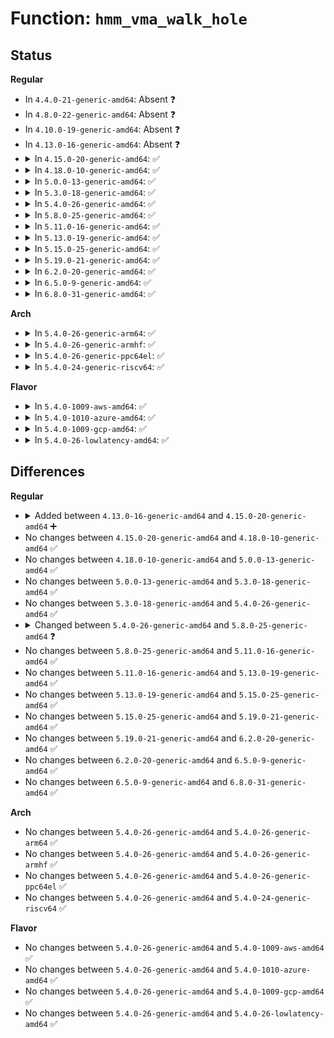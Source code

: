 # Function: <code>hmm_vma_walk_hole</code>

## Status
<b>Regular</b>
<ul>
<li>
In <code>4.4.0-21-generic-amd64</code>: Absent ❓
</li>
<li>
In <code>4.8.0-22-generic-amd64</code>: Absent ❓
</li>
<li>
In <code>4.10.0-19-generic-amd64</code>: Absent ❓
</li>
<li>
In <code>4.13.0-16-generic-amd64</code>: Absent ❓
</li>
<li>
<details>
<summary>In <code>4.15.0-20-generic-amd64</code>: ✅</summary>

```c
int hmm_vma_walk_hole(long unsigned int addr, long unsigned int end, struct mm_walk * walk)
```

```json
{
  "name": "hmm_vma_walk_hole",
  "collision_type": "Unique Static",
  "inline_type": "No",
  "funcs": [
    {
      "addr": 18446744071581393952,
      "name": "hmm_vma_walk_hole",
      "external": false,
      "loc": "mm/hmm.c:299",
      "file": "mm/hmm.c",
      "inline": "seen, unknown",
      "caller_inline": [],
      "caller_func": [
        "mm/hmm.c:hmm_vma_walk_pmd"
      ]
    }
  ],
  "symbols": [
    {
      "addr": 18446744071581393952,
      "name": "hmm_vma_walk_hole",
      "section": ".text",
      "bind": "STB_LOCAL",
      "size": 188
    }
  ]
}
```
</details>
</li>
<li>
<details>
<summary>In <code>4.18.0-10-generic-amd64</code>: ✅</summary>

```c
int hmm_vma_walk_hole(long unsigned int addr, long unsigned int end, struct mm_walk * walk)
```

```json
{
  "name": "hmm_vma_walk_hole",
  "collision_type": "Unique Static",
  "inline_type": "No",
  "funcs": [
    {
      "addr": 18446744071581542848,
      "name": "hmm_vma_walk_hole",
      "external": false,
      "loc": "mm/hmm.c:424",
      "file": "mm/hmm.c",
      "inline": "seen, unknown",
      "caller_inline": [],
      "caller_func": [
        "mm/hmm.c:hmm_vma_walk_pmd"
      ]
    }
  ],
  "symbols": [
    {
      "addr": 18446744071581542848,
      "name": "hmm_vma_walk_hole",
      "section": ".text",
      "bind": "STB_LOCAL",
      "size": 166
    }
  ]
}
```
</details>
</li>
<li>
<details>
<summary>In <code>5.0.0-13-generic-amd64</code>: ✅</summary>

```c
int hmm_vma_walk_hole(long unsigned int addr, long unsigned int end, struct mm_walk * walk)
```

```json
{
  "name": "hmm_vma_walk_hole",
  "collision_type": "Unique Static",
  "inline_type": "No",
  "funcs": [
    {
      "addr": 18446744071581627328,
      "name": "hmm_vma_walk_hole",
      "external": false,
      "loc": "mm/hmm.c:442",
      "file": "mm/hmm.c",
      "inline": "seen, unknown",
      "caller_inline": [],
      "caller_func": [
        "mm/hmm.c:hmm_vma_walk_pmd"
      ]
    }
  ],
  "symbols": [
    {
      "addr": 18446744071581627328,
      "name": "hmm_vma_walk_hole",
      "section": ".text",
      "bind": "STB_LOCAL",
      "size": 166
    }
  ]
}
```
</details>
</li>
<li>
<details>
<summary>In <code>5.3.0-18-generic-amd64</code>: ✅</summary>

```c
int hmm_vma_walk_hole(long unsigned int addr, long unsigned int end, struct mm_walk * walk)
```

```json
{
  "name": "hmm_vma_walk_hole",
  "collision_type": "Unique Static",
  "inline_type": "No",
  "funcs": [
    {
      "addr": 18446744071581743312,
      "name": "hmm_vma_walk_hole",
      "external": false,
      "loc": "mm/hmm.c:435",
      "file": "mm/hmm.c",
      "inline": "seen, unknown",
      "caller_inline": [],
      "caller_func": [
        "mm/hmm.c:hmm_vma_walk_pud",
        "mm/hmm.c:hmm_vma_walk_pmd"
      ]
    }
  ],
  "symbols": [
    {
      "addr": 18446744071581743312,
      "name": "hmm_vma_walk_hole",
      "section": ".text",
      "bind": "STB_LOCAL",
      "size": 166
    }
  ]
}
```
</details>
</li>
<li>
<details>
<summary>In <code>5.4.0-26-generic-amd64</code>: ✅</summary>

```c
int hmm_vma_walk_hole(long unsigned int addr, long unsigned int end, struct mm_walk * walk)
```

```json
{
  "name": "hmm_vma_walk_hole",
  "collision_type": "Unique Static",
  "inline_type": "No",
  "funcs": [
    {
      "addr": 18446744071581817088,
      "name": "hmm_vma_walk_hole",
      "external": false,
      "loc": "mm/hmm.c:378",
      "file": "mm/hmm.c",
      "inline": "seen, unknown",
      "caller_inline": [],
      "caller_func": [
        "mm/hmm.c:hmm_vma_walk_pud",
        "mm/hmm.c:hmm_vma_walk_pmd"
      ]
    }
  ],
  "symbols": [
    {
      "addr": 18446744071581817088,
      "name": "hmm_vma_walk_hole",
      "section": ".text",
      "bind": "STB_LOCAL",
      "size": 166
    }
  ]
}
```
</details>
</li>
<li>
<details>
<summary>In <code>5.8.0-25-generic-amd64</code>: ✅</summary>

```c
int hmm_vma_walk_hole(long unsigned int addr, long unsigned int end, int depth, struct mm_walk * walk)
```

```json
{
  "name": "hmm_vma_walk_hole",
  "collision_type": "Unique Static",
  "inline_type": "No",
  "funcs": [
    {
      "addr": 18446744071582035200,
      "name": "hmm_vma_walk_hole",
      "external": false,
      "loc": "mm/hmm.c:144",
      "file": "mm/hmm.c",
      "inline": "seen, unknown",
      "caller_inline": [],
      "caller_func": [
        "mm/hmm.c:hmm_vma_walk_pud",
        "mm/hmm.c:hmm_vma_walk_pmd"
      ]
    }
  ],
  "symbols": [
    {
      "addr": 18446744071582035200,
      "name": "hmm_vma_walk_hole",
      "section": ".text",
      "bind": "STB_LOCAL",
      "size": 247
    }
  ]
}
```
</details>
</li>
<li>
<details>
<summary>In <code>5.11.0-16-generic-amd64</code>: ✅</summary>

```c
int hmm_vma_walk_hole(long unsigned int addr, long unsigned int end, int depth, struct mm_walk * walk)
```

```json
{
  "name": "hmm_vma_walk_hole",
  "collision_type": "Unique Static",
  "inline_type": "No",
  "funcs": [
    {
      "addr": 18446744071582084048,
      "name": "hmm_vma_walk_hole",
      "external": false,
      "loc": "mm/hmm.c:145",
      "file": "mm/hmm.c",
      "inline": "seen, unknown",
      "caller_inline": [],
      "caller_func": [
        "mm/hmm.c:hmm_vma_walk_pud",
        "mm/hmm.c:hmm_vma_walk_pmd"
      ]
    }
  ],
  "symbols": [
    {
      "addr": 18446744071582084048,
      "name": "hmm_vma_walk_hole",
      "section": ".text",
      "bind": "STB_LOCAL",
      "size": 247
    }
  ]
}
```
</details>
</li>
<li>
<details>
<summary>In <code>5.13.0-19-generic-amd64</code>: ✅</summary>

```c
int hmm_vma_walk_hole(long unsigned int addr, long unsigned int end, int depth, struct mm_walk * walk)
```

```json
{
  "name": "hmm_vma_walk_hole",
  "collision_type": "Unique Static",
  "inline_type": "No",
  "funcs": [
    {
      "addr": 18446744071582109216,
      "name": "hmm_vma_walk_hole",
      "external": false,
      "loc": "mm/hmm.c:145",
      "file": "mm/hmm.c",
      "inline": "seen, unknown",
      "caller_inline": [],
      "caller_func": [
        "mm/hmm.c:hmm_vma_walk_pud",
        "mm/hmm.c:hmm_vma_walk_pmd"
      ]
    }
  ],
  "symbols": [
    {
      "addr": 18446744071582109216,
      "name": "hmm_vma_walk_hole",
      "section": ".text",
      "bind": "STB_LOCAL",
      "size": 237
    }
  ]
}
```
</details>
</li>
<li>
<details>
<summary>In <code>5.15.0-25-generic-amd64</code>: ✅</summary>

```c
int hmm_vma_walk_hole(long unsigned int addr, long unsigned int end, int depth, struct mm_walk * walk)
```

```json
{
  "name": "hmm_vma_walk_hole",
  "collision_type": "Unique Static",
  "inline_type": "No",
  "funcs": [
    {
      "addr": 18446744071582425440,
      "name": "hmm_vma_walk_hole",
      "external": false,
      "loc": "mm/hmm.c:147",
      "file": "mm/hmm.c",
      "inline": "seen, unknown",
      "caller_inline": [],
      "caller_func": [
        "mm/hmm.c:hmm_vma_walk_pud",
        "mm/hmm.c:hmm_vma_walk_pmd"
      ]
    }
  ],
  "symbols": [
    {
      "addr": 18446744071582425440,
      "name": "hmm_vma_walk_hole",
      "section": ".text",
      "bind": "STB_LOCAL",
      "size": 237
    }
  ]
}
```
</details>
</li>
<li>
<details>
<summary>In <code>5.19.0-21-generic-amd64</code>: ✅</summary>

```c
int hmm_vma_walk_hole(long unsigned int addr, long unsigned int end, int depth, struct mm_walk * walk)
```

```json
{
  "name": "hmm_vma_walk_hole",
  "collision_type": "Unique Static",
  "inline_type": "No",
  "funcs": [
    {
      "addr": 18446744071582941152,
      "name": "hmm_vma_walk_hole",
      "external": false,
      "loc": "mm/hmm.c:147",
      "file": "mm/hmm.c",
      "inline": "seen, unknown",
      "caller_inline": [],
      "caller_func": [
        "mm/hmm.c:hmm_vma_walk_pud",
        "mm/hmm.c:hmm_vma_walk_pmd"
      ]
    }
  ],
  "symbols": [
    {
      "addr": 18446744071582941152,
      "name": "hmm_vma_walk_hole",
      "section": ".text",
      "bind": "STB_LOCAL",
      "size": 322
    }
  ]
}
```
</details>
</li>
<li>
<details>
<summary>In <code>6.2.0-20-generic-amd64</code>: ✅</summary>

```c
int hmm_vma_walk_hole(long unsigned int addr, long unsigned int end, int depth, struct mm_walk * walk)
```

```json
{
  "name": "hmm_vma_walk_hole",
  "collision_type": "Unique Static",
  "inline_type": "No",
  "funcs": [
    {
      "addr": 18446744071583497952,
      "name": "hmm_vma_walk_hole",
      "external": false,
      "loc": "mm/hmm.c:147",
      "file": "mm/hmm.c",
      "inline": "seen, unknown",
      "caller_inline": [],
      "caller_func": [
        "mm/hmm.c:hmm_vma_walk_pud",
        "mm/hmm.c:hmm_vma_walk_pmd"
      ]
    }
  ],
  "symbols": [
    {
      "addr": 18446744071583497952,
      "name": "hmm_vma_walk_hole",
      "section": ".text",
      "bind": "STB_LOCAL",
      "size": 322
    }
  ]
}
```
</details>
</li>
<li>
<details>
<summary>In <code>6.5.0-9-generic-amd64</code>: ✅</summary>

```c
int hmm_vma_walk_hole(long unsigned int addr, long unsigned int end, int depth, struct mm_walk * walk)
```

```json
{
  "name": "hmm_vma_walk_hole",
  "collision_type": "Unique Static",
  "inline_type": "No",
  "funcs": [
    {
      "addr": 18446744071583712944,
      "name": "hmm_vma_walk_hole",
      "external": false,
      "loc": "mm/hmm.c:147",
      "file": "mm/hmm.c",
      "inline": "seen, unknown",
      "caller_inline": [],
      "caller_func": [
        "mm/hmm.c:hmm_vma_walk_pud",
        "mm/hmm.c:hmm_vma_walk_pmd"
      ]
    }
  ],
  "symbols": [
    {
      "addr": 18446744071583712944,
      "name": "hmm_vma_walk_hole",
      "section": ".text",
      "bind": "STB_LOCAL",
      "size": 322
    }
  ]
}
```
</details>
</li>
<li>
<details>
<summary>In <code>6.8.0-31-generic-amd64</code>: ✅</summary>

```c
int hmm_vma_walk_hole(long unsigned int addr, long unsigned int end, int depth, struct mm_walk * walk)
```

```json
{
  "name": "hmm_vma_walk_hole",
  "collision_type": "Unique Static",
  "inline_type": "No",
  "funcs": [
    {
      "addr": 18446744071583913200,
      "name": "hmm_vma_walk_hole",
      "external": false,
      "loc": "mm/hmm.c:147",
      "file": "mm/hmm.c",
      "inline": "seen, unknown",
      "caller_inline": [],
      "caller_func": [
        "mm/hmm.c:hmm_vma_walk_pud",
        "mm/hmm.c:hmm_vma_walk_pmd"
      ]
    }
  ],
  "symbols": [
    {
      "addr": 18446744071583913200,
      "name": "hmm_vma_walk_hole",
      "section": ".text",
      "bind": "STB_LOCAL",
      "size": 322
    }
  ]
}
```
</details>
</li>
</ul>
<b>Arch</b>
<ul>
<li>
<details>
<summary>In <code>5.4.0-26-generic-arm64</code>: ✅</summary>

```c
int hmm_vma_walk_hole(long unsigned int addr, long unsigned int end, struct mm_walk * walk)
```

```json
{
  "name": "hmm_vma_walk_hole",
  "collision_type": "Unique Static",
  "inline_type": "No",
  "funcs": [
    {
      "addr": 18446603336493280216,
      "name": "hmm_vma_walk_hole",
      "external": false,
      "loc": "mm/hmm.c:378",
      "file": "mm/hmm.c",
      "inline": "seen, unknown",
      "caller_inline": [],
      "caller_func": [
        "mm/hmm.c:hmm_vma_walk_pmd"
      ]
    }
  ],
  "symbols": [
    {
      "addr": 18446603336493280216,
      "name": "hmm_vma_walk_hole",
      "section": ".text",
      "bind": "STB_LOCAL",
      "size": 276
    }
  ]
}
```
</details>
</li>
<li>
<details>
<summary>In <code>5.4.0-26-generic-armhf</code>: ✅</summary>

```c
int hmm_vma_walk_hole(long unsigned int addr, long unsigned int end, struct mm_walk * walk)
```

```json
{
  "name": "hmm_vma_walk_hole",
  "collision_type": "Unique Static",
  "inline_type": "No",
  "funcs": [
    {
      "addr": 3226886820,
      "name": "hmm_vma_walk_hole",
      "external": false,
      "loc": "mm/hmm.c:378",
      "file": "mm/hmm.c",
      "inline": "seen, unknown",
      "caller_inline": [],
      "caller_func": [
        "mm/hmm.c:hmm_vma_walk_pmd"
      ]
    }
  ],
  "symbols": [
    {
      "addr": 3226886820,
      "name": "hmm_vma_walk_hole",
      "section": ".text",
      "bind": "STB_LOCAL",
      "size": 324
    }
  ]
}
```
</details>
</li>
<li>
<details>
<summary>In <code>5.4.0-26-generic-ppc64el</code>: ✅</summary>

```c
int hmm_vma_walk_hole(long unsigned int addr, long unsigned int end, struct mm_walk * walk)
```

```json
{
  "name": "hmm_vma_walk_hole",
  "collision_type": "Unique Static",
  "inline_type": "No",
  "funcs": [
    {
      "addr": 13835058055286815072,
      "name": "hmm_vma_walk_hole",
      "external": false,
      "loc": "mm/hmm.c:378",
      "file": "mm/hmm.c",
      "inline": "seen, unknown",
      "caller_inline": [],
      "caller_func": [
        "mm/hmm.c:hmm_vma_walk_pmd"
      ]
    }
  ],
  "symbols": [
    {
      "addr": 13835058055286815072,
      "name": "hmm_vma_walk_hole",
      "section": ".text",
      "bind": "STB_LOCAL",
      "size": 240
    }
  ]
}
```
</details>
</li>
<li>
<details>
<summary>In <code>5.4.0-24-generic-riscv64</code>: ✅</summary>

```c
int hmm_vma_walk_hole(long unsigned int addr, long unsigned int end, struct mm_walk * walk)
```

```json
{
  "name": "hmm_vma_walk_hole",
  "collision_type": "Unique Static",
  "inline_type": "No",
  "funcs": [
    {
      "addr": 18446743936273030744,
      "name": "hmm_vma_walk_hole",
      "external": false,
      "loc": "mm/hmm.c:378",
      "file": "mm/hmm.c",
      "inline": "seen, unknown",
      "caller_inline": [],
      "caller_func": [
        "mm/hmm.c:hmm_vma_walk_pmd"
      ]
    }
  ],
  "symbols": [
    {
      "addr": 18446743936273030744,
      "name": "hmm_vma_walk_hole",
      "section": ".text",
      "bind": "STB_LOCAL",
      "size": 158
    }
  ]
}
```
</details>
</li>
</ul>
<b>Flavor</b>
<ul>
<li>
<details>
<summary>In <code>5.4.0-1009-aws-amd64</code>: ✅</summary>

```c
int hmm_vma_walk_hole(long unsigned int addr, long unsigned int end, struct mm_walk * walk)
```

```json
{
  "name": "hmm_vma_walk_hole",
  "collision_type": "Unique Static",
  "inline_type": "No",
  "funcs": [
    {
      "addr": 18446744071581785824,
      "name": "hmm_vma_walk_hole",
      "external": false,
      "loc": "mm/hmm.c:378",
      "file": "mm/hmm.c",
      "inline": "seen, unknown",
      "caller_inline": [],
      "caller_func": [
        "mm/hmm.c:hmm_vma_walk_pud",
        "mm/hmm.c:hmm_vma_walk_pmd"
      ]
    }
  ],
  "symbols": [
    {
      "addr": 18446744071581785824,
      "name": "hmm_vma_walk_hole",
      "section": ".text",
      "bind": "STB_LOCAL",
      "size": 166
    }
  ]
}
```
</details>
</li>
<li>
<details>
<summary>In <code>5.4.0-1010-azure-amd64</code>: ✅</summary>

```c
int hmm_vma_walk_hole(long unsigned int addr, long unsigned int end, struct mm_walk * walk)
```

```json
{
  "name": "hmm_vma_walk_hole",
  "collision_type": "Unique Static",
  "inline_type": "No",
  "funcs": [
    {
      "addr": 18446744071581723984,
      "name": "hmm_vma_walk_hole",
      "external": false,
      "loc": "mm/hmm.c:378",
      "file": "mm/hmm.c",
      "inline": "seen, unknown",
      "caller_inline": [],
      "caller_func": [
        "mm/hmm.c:hmm_vma_walk_pud",
        "mm/hmm.c:hmm_vma_walk_pmd"
      ]
    }
  ],
  "symbols": [
    {
      "addr": 18446744071581723984,
      "name": "hmm_vma_walk_hole",
      "section": ".text",
      "bind": "STB_LOCAL",
      "size": 166
    }
  ]
}
```
</details>
</li>
<li>
<details>
<summary>In <code>5.4.0-1009-gcp-amd64</code>: ✅</summary>

```c
int hmm_vma_walk_hole(long unsigned int addr, long unsigned int end, struct mm_walk * walk)
```

```json
{
  "name": "hmm_vma_walk_hole",
  "collision_type": "Unique Static",
  "inline_type": "No",
  "funcs": [
    {
      "addr": 18446744071581777136,
      "name": "hmm_vma_walk_hole",
      "external": false,
      "loc": "mm/hmm.c:378",
      "file": "mm/hmm.c",
      "inline": "seen, unknown",
      "caller_inline": [],
      "caller_func": [
        "mm/hmm.c:hmm_vma_walk_pud",
        "mm/hmm.c:hmm_vma_walk_pmd"
      ]
    }
  ],
  "symbols": [
    {
      "addr": 18446744071581777136,
      "name": "hmm_vma_walk_hole",
      "section": ".text",
      "bind": "STB_LOCAL",
      "size": 166
    }
  ]
}
```
</details>
</li>
<li>
<details>
<summary>In <code>5.4.0-26-lowlatency-amd64</code>: ✅</summary>

```c
int hmm_vma_walk_hole(long unsigned int addr, long unsigned int end, struct mm_walk * walk)
```

```json
{
  "name": "hmm_vma_walk_hole",
  "collision_type": "Unique Static",
  "inline_type": "No",
  "funcs": [
    {
      "addr": 18446744071581846096,
      "name": "hmm_vma_walk_hole",
      "external": false,
      "loc": "mm/hmm.c:378",
      "file": "mm/hmm.c",
      "inline": "seen, unknown",
      "caller_inline": [],
      "caller_func": [
        "mm/hmm.c:hmm_vma_walk_pud",
        "mm/hmm.c:hmm_vma_walk_pmd"
      ]
    }
  ],
  "symbols": [
    {
      "addr": 18446744071581846096,
      "name": "hmm_vma_walk_hole",
      "section": ".text",
      "bind": "STB_LOCAL",
      "size": 166
    }
  ]
}
```
</details>
</li>
</ul>

## Differences
<b>Regular</b>
<ul>
<li>
<details>
<summary>Added between <code>4.13.0-16-generic-amd64</code> and <code>4.15.0-20-generic-amd64</code> ➕</summary>

```c
int hmm_vma_walk_hole(long unsigned int addr, long unsigned int end, struct mm_walk * walk)
```
</details>
</li>
<li>
No changes between <code>4.15.0-20-generic-amd64</code> and <code>4.18.0-10-generic-amd64</code> ✅
</li>
<li>
No changes between <code>4.18.0-10-generic-amd64</code> and <code>5.0.0-13-generic-amd64</code> ✅
</li>
<li>
No changes between <code>5.0.0-13-generic-amd64</code> and <code>5.3.0-18-generic-amd64</code> ✅
</li>
<li>
No changes between <code>5.3.0-18-generic-amd64</code> and <code>5.4.0-26-generic-amd64</code> ✅
</li>
<li>
<details>
<summary>Changed between <code>5.4.0-26-generic-amd64</code> and <code>5.8.0-25-generic-amd64</code> ❓</summary>
<ul>
<li>
<b>Param added. </b>
<code>int depth</code>
</li>
<li>
<b>Param reordered. </b>
<code>addr, end, walk</code> ➡️ <code>addr, end, depth, walk</code>
</li>
</ul>
</details>
</li>
<li>
No changes between <code>5.8.0-25-generic-amd64</code> and <code>5.11.0-16-generic-amd64</code> ✅
</li>
<li>
No changes between <code>5.11.0-16-generic-amd64</code> and <code>5.13.0-19-generic-amd64</code> ✅
</li>
<li>
No changes between <code>5.13.0-19-generic-amd64</code> and <code>5.15.0-25-generic-amd64</code> ✅
</li>
<li>
No changes between <code>5.15.0-25-generic-amd64</code> and <code>5.19.0-21-generic-amd64</code> ✅
</li>
<li>
No changes between <code>5.19.0-21-generic-amd64</code> and <code>6.2.0-20-generic-amd64</code> ✅
</li>
<li>
No changes between <code>6.2.0-20-generic-amd64</code> and <code>6.5.0-9-generic-amd64</code> ✅
</li>
<li>
No changes between <code>6.5.0-9-generic-amd64</code> and <code>6.8.0-31-generic-amd64</code> ✅
</li>
</ul>
<b>Arch</b>
<ul>
<li>
No changes between <code>5.4.0-26-generic-amd64</code> and <code>5.4.0-26-generic-arm64</code> ✅
</li>
<li>
No changes between <code>5.4.0-26-generic-amd64</code> and <code>5.4.0-26-generic-armhf</code> ✅
</li>
<li>
No changes between <code>5.4.0-26-generic-amd64</code> and <code>5.4.0-26-generic-ppc64el</code> ✅
</li>
<li>
No changes between <code>5.4.0-26-generic-amd64</code> and <code>5.4.0-24-generic-riscv64</code> ✅
</li>
</ul>
<b>Flavor</b>
<ul>
<li>
No changes between <code>5.4.0-26-generic-amd64</code> and <code>5.4.0-1009-aws-amd64</code> ✅
</li>
<li>
No changes between <code>5.4.0-26-generic-amd64</code> and <code>5.4.0-1010-azure-amd64</code> ✅
</li>
<li>
No changes between <code>5.4.0-26-generic-amd64</code> and <code>5.4.0-1009-gcp-amd64</code> ✅
</li>
<li>
No changes between <code>5.4.0-26-generic-amd64</code> and <code>5.4.0-26-lowlatency-amd64</code> ✅
</li>
</ul>
